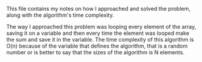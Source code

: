 This file contains my notes on how I approached and solved the problem, along with the algorithm's time complexity.

The way I approached this problem was looping every element of the array, saving it on a variable and then every time the element was looped make the sum and save it in the variable.
The time complexity of this algorithm is O(n) because of the variable that defines the algorithm, that is a random number or is better to say that the sizes of the algorithm is N elements.
